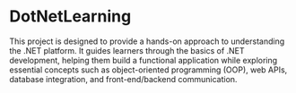 # DotNetLearning
This project is designed to provide a hands-on approach to understanding the .NET platform. It guides learners through the basics of .NET development, helping them build a functional application while exploring essential concepts such as object-oriented programming (OOP), web APIs, database integration, and front-end/backend communication.
